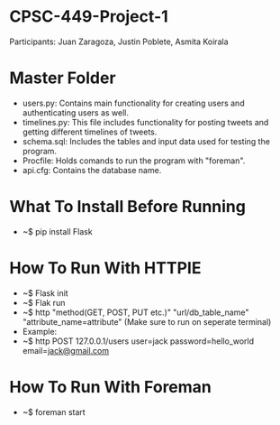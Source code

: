 # CPSC-449-Project-1
  Participants: Juan Zaragoza, Justin Poblete, Asmita Koirala
# Master Folder
  - users.py: Contains main functionality for creating users and authenticating users as well.
  - timelines.py: This file includes functionality for posting tweets and getting different timelines of tweets.
  - schema.sql: Includes the tables and input data used for testing the program.
  - Procfile: Holds comands to run the program with "foreman".
  - api.cfg: Contains the database name.
  
# What To Install Before Running
  - ~$ pip install Flask
  
# How To Run With HTTPIE
  - ~$ Flask init
  - ~$ Flak run
  - ~$ http "method(GET, POST, PUT etc.)" "url/db_table_name" "attribute_name=attribute" (Make sure to run on seperate terminal)
  -  Example:
  - ~$ http POST 127.0.0.1/users user=jack password=hello_world email=jack@gmail.com
  
# How To Run With Foreman
  - ~$ foreman start
